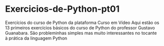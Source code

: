 # Exercicios-de-Python-pt01
Exercícios do curso de Python da plataforma Curso em Vídeo
Aqui estão os 13 primeiros exercícios básicos do curso de Python do professor Gustavo Guanabara. São probleminhas simples mas muito interessantes no tocante à prática da linguagem Python
